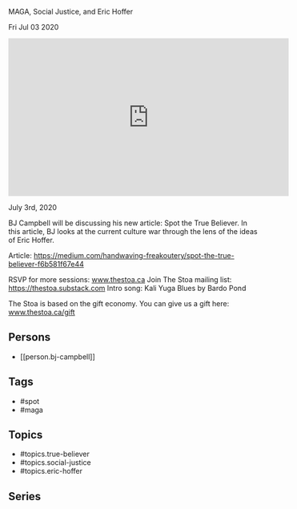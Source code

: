 

 MAGA, Social Justice, and Eric Hoffer

Fri Jul 03 2020

<iframe width="560" height="315" src="https://www.youtube.com/embed/avq9_6VNApA" title="Spot the True Believer: MAGA, Social Justice, and Eric Hoffer w/ BJ Campbell" frameborder="0" allow="accelerometer; autoplay; clipboard-write; encrypted-media; gyroscope; picture-in-picture" allowfullscreen ></iframe>

July 3rd, 2020

BJ Campbell will be discussing his new article: Spot the True Believer. In this article, BJ looks at the current culture war through the lens of the ideas of Eric Hoffer.

Article: https://medium.com/handwaving-freakoutery/spot-the-true-believer-f6b581f67e44

RSVP for more sessions: www.thestoa.ca
Join The Stoa mailing list: https://thestoa.substack.com
Intro song: Kali Yuga Blues by Bardo Pond

The Stoa is based on the gift economy. You can give us a gift here: www.thestoa.ca/gift

## Persons

- [[person.bj-campbell]]

## Tags

- #spot
- #maga

## Topics

- #topics.true-believer
- #topics.social-justice
- #topics.eric-hoffer

## Series



